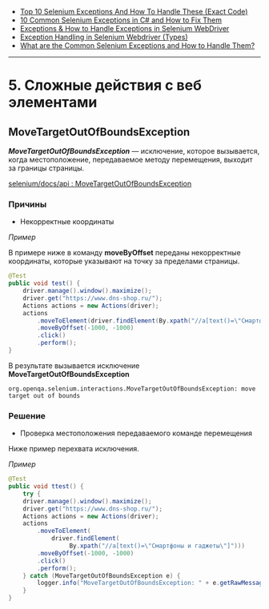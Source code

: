 * [Top 10 Selenium Exceptions And How To Handle These (Exact Code)](https://www.softwaretestinghelp.com/exception-handling-framework-selenium-tutorial-19/#8_orgopenqaseleniumTimeoutException)
* [10 Common Selenium Exceptions in C# and How to Fix Them](https://blog.testproject.io/2020/12/28/10-common-selenium-exceptions-in-c-and-how-to-fix-them/)
* [Exceptions & How to Handle Exceptions in Selenium WebDriver](https://blog.knoldus.com/exceptions-how-to-handle-exceptions-in-selenium-webdriver/#nosuchelementexception)
* [Exception Handling in Selenium Webdriver (Types)](https://www.guru99.com/exception-handling-selenium.html)
* [What are the Common Selenium Exceptions and How to Handle Them?](https://www.thepsi.com/what-are-the-common-selenium-exceptions-and-how-to-handle-them/)

***

# 5. Сложные действия с веб элементами

## MoveTargetOutOfBoundsException

***MoveTargetOutOfBoundsException*** — исключение, которое вызывается, когда местоположение, 
передаваемое методу перемещения, выходит за границы страницы.

[selenium/docs/api : MoveTargetOutOfBoundsException](https://www.selenium.dev/selenium/docs/api/java/org/openqa/selenium/interactions/MoveTargetOutOfBoundsException.html)

### Причины

* Некорректные координаты

*Пример*

В примере ниже в команду **moveByOffset** переданы некорректные координаты, которые указывают на точку за пределами страницы.

```java
@Test
public void test() {
    driver.manage().window().maximize();
    driver.get("https://www.dns-shop.ru/");
    Actions actions = new Actions(driver);
    actions
        .moveToElement(driver.findElement(By.xpath("//a[text()=\"Смартфоны и гаджеты\"]")))
        .moveByOffset(-1000, -1000)
        .click()
        .perform();
}
```

В результате вызывается исключение **MoveTargetOutOfBoundsException**

```text
org.openqa.selenium.interactions.MoveTargetOutOfBoundsException: move target out of bounds
```

### Решение

* Проверка местоположения передаваемого команде перемещения

Ниже пример перехвата исключения.

*Пример*

```java
@Test
public void ttest() {
    try {
    driver.manage().window().maximize();
    driver.get("https://www.dns-shop.ru/");
    Actions actions = new Actions(driver);
    actions
        .moveToElement(
            driver.findElement(
                 By.xpath("//a[text()=\"Смартфоны и гаджеты\"]")))
        .moveByOffset(-1000, -1000)
        .click()
        .perform();
    } catch (MoveTargetOutOfBoundsException e) {
        logger.info("MoveTargetOutOfBoundsException: " + e.getRawMessage());
    }
}
```